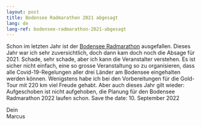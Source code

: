```yaml
---
layout: post
title: Bodensee Radmarathon 2021 abgesagt
lang: de
lang-ref: bodensee-radmarathon-2021-abgesagt
---
```


Schon im letzten Jahr ist der [Bodensee Radmarathon](https://bodensee-radmarathon.ch/) ausgefallen. Dieses Jahr war ich sehr zuversichtlich, doch dann kam doch noch die Absage für 2021. Schade, sehr schade, aber ich kann die Veranstalter verstehen. Es ist sicher nicht einfach, eine so grosse Veranstaltung so zu organisieren, dass alle Covid-19-Regelungen aller drei Länder am Bodensee eingehalten werden können. Wenigstens habe ich bei den Vorbereitungen für die Gold-Tour mit 220 km viel Freude gehabt. Aber auch dieses Jahr gilt wieder: Aufgeschoben ist nicht aufgehoben, die Planung für den Bodensee Radmarathon 2022 laufen schon. Save the date: 10. September 2022

Dein  
Marcus
